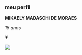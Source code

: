 ### meu perfil

**MIKAELY MADASCHi DE MORAES**

_15 anos_

💗

![](https://media1.tenor.com/m/TGPj6PdGEr8AAAAC/crying-cry.gif)

